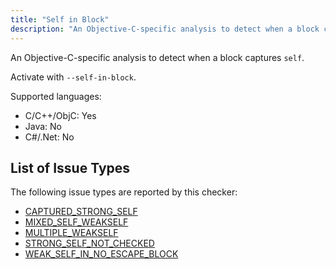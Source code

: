 ```yaml
---
title: "Self in Block"
description: "An Objective-C-specific analysis to detect when a block captures `self`."
---
```


An Objective-C-specific analysis to detect when a block captures `self`.

Activate with `--self-in-block`.

Supported languages:
- C/C++/ObjC: Yes
- Java: No
- C#/.Net: No



## List of Issue Types

The following issue types are reported by this checker:
- [CAPTURED_STRONG_SELF](/docs/1.1.0/all-issue-types#captured_strong_self)
- [MIXED_SELF_WEAKSELF](/docs/1.1.0/all-issue-types#mixed_self_weakself)
- [MULTIPLE_WEAKSELF](/docs/1.1.0/all-issue-types#multiple_weakself)
- [STRONG_SELF_NOT_CHECKED](/docs/1.1.0/all-issue-types#strong_self_not_checked)
- [WEAK_SELF_IN_NO_ESCAPE_BLOCK](/docs/1.1.0/all-issue-types#weak_self_in_no_escape_block)
